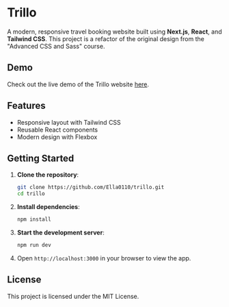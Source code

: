 # Trillo

A modern, responsive travel booking website built using **Next.js**, **React**, and **Tailwind CSS**. This project is a refactor of the original design from the "Advanced CSS and Sass" course.

## Demo

Check out the live demo of the Trillo website [here](https://ella0110.github.io/trillo/).

## Features

- Responsive layout with Tailwind CSS
- Reusable React components
- Modern design with Flexbox

## Getting Started

1. **Clone the repository**:
    ```bash
    git clone https://github.com/Ella0110/trillo.git
    cd trillo
    ```

2. **Install dependencies**:
    ```bash
    npm install
    ```

3. **Start the development server**:
    ```bash
    npm run dev
    ```

4. Open `http://localhost:3000` in your browser to view the app.

## License

This project is licensed under the MIT License.